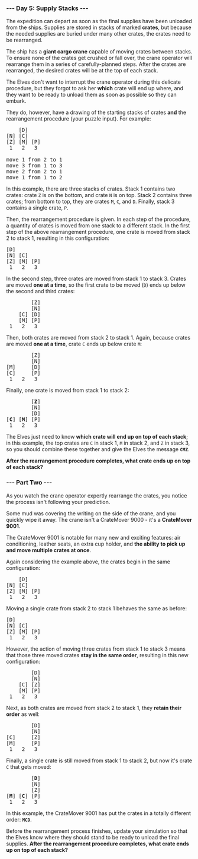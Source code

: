 ### --- Day 5: Supply Stacks ---

The expedition can depart as soon as the final supplies have been unloaded from the ships. Supplies
are stored in stacks of marked <b>crates</b>, but because the needed supplies are buried under many
other crates, the crates need to be rearranged.

The ship has a <b>giant cargo crane</b> capable of moving crates between stacks. To ensure none of
the crates get crushed or fall over, the crane operator will rearrange them in a series of
carefully-planned steps. After the crates are rearranged, the desired crates will be at the top of
each stack.

The Elves don't want to interrupt the crane operator during this delicate procedure, but they forgot
to ask her <b>which</b> crate will end up where, and they want to be ready to unload them as soon as
possible so they can embark.

They do, however, have a drawing of the starting stacks of crates <b>and</b> the rearrangement
procedure (your puzzle input). For example:

<pre>
    [D]    
[N] [C]    
[Z] [M] [P]
 1   2   3 

move 1 from 2 to 1
move 3 from 1 to 3
move 2 from 2 to 1
move 1 from 1 to 2
</pre>

In this example, there are three stacks of crates. Stack 1 contains two crates: crate <code>Z</code>
is on the bottom, and crate <code>N</code> is on top. Stack 2 contains three crates; from bottom to
top, they are crates <code>M</code>, <code>C</code>, and <code>D</code>. Finally, stack 3 contains a
single crate, <code>P</code>.

Then, the rearrangement procedure is given. In each step of the procedure, a quantity of crates is
moved from one stack to a different stack. In the first step of the above rearrangement procedure,
one crate is moved from stack 2 to stack 1, resulting in this configuration:

<pre>
[D]        
[N] [C]    
[Z] [M] [P]
 1   2   3 
</pre>

In the second step, three crates are moved from stack 1 to stack 3. Crates are moved <b>one at a
time</b>, so the first crate to be moved (<code>D</code>) ends up below the second and third crates:

<pre>
        [Z]
        [N]
    [C] [D]
    [M] [P]
 1   2   3
</pre>

Then, both crates are moved from stack 2 to stack 1. Again, because crates are moved <b>one at a
time</b>, crate <code>C</code> ends up below crate <code>M</code>:

<pre>
        [Z]
        [N]
[M]     [D]
[C]     [P]
 1   2   3
</pre>

Finally, one crate is moved from stack 1 to stack 2:

<pre>
        [<b>Z</b>]
        [N]
        [D]
[<b>C</b>] [<b>M</b>] [P]
 1   2   3
</pre>

The Elves just need to know <b>which crate will end up on top of each stack</b>; in this example,
the top crates are <code>C</code> in stack 1, <code>M</code> in stack 2, and <code>Z</code> in stack
3, so you should combine these together and give the Elves the message <b><code>CMZ</code></b>.

<b>After the rearrangement procedure completes, what crate ends up on top of each stack?</b>

### --- Part Two ---

As you watch the crane operator expertly rearrange the crates, you notice the process isn't
following your prediction.

Some mud was covering the writing on the side of the crane, and you quickly wipe it away. The crane
isn't a CrateMover 9000 - it's a <b>CrateMover 9001</b>.

The CrateMover 9001 is notable for many new and exciting features: air conditioning, leather seats,
an extra cup holder, and <b>the ability to pick up and move multiple crates at once</b>.

Again considering the example above, the crates begin in the same configuration:

<pre>
    [D]    
[N] [C]    
[Z] [M] [P]
 1   2   3 
</pre>

Moving a single crate from stack 2 to stack 1 behaves the same as before:

<pre>
[D]        
[N] [C]    
[Z] [M] [P]
 1   2   3 
</pre>

However, the action of moving three crates from stack 1 to stack 3 means that those three moved
crates <b>stay in the same order</b>, resulting in this new configuration:

<pre>
        [D]
        [N]
    [C] [Z]
    [M] [P]
 1   2   3
</pre>

Next, as both crates are moved from stack 2 to stack 1, they <b>retain their order</b> as well:

<pre>
        [D]
        [N]
[C]     [Z]
[M]     [P]
 1   2   3
</pre>

Finally, a single crate is still moved from stack 1 to stack 2, but now it's crate <code>C</code>
that gets moved:

<pre>
        [<b>D</b>]
        [N]
        [Z]
[<b>M</b>] [<b>C</b>] [P]
 1   2   3
</pre>

In this example, the CrateMover 9001 has put the crates in a totally different order:
<b><code>MCD</code></b>.

Before the rearrangement process finishes, update your simulation so that the Elves know where they
should stand to be ready to unload the final supplies. <b>After the rearrangement procedure
completes, what crate ends up on top of each stack?</b>